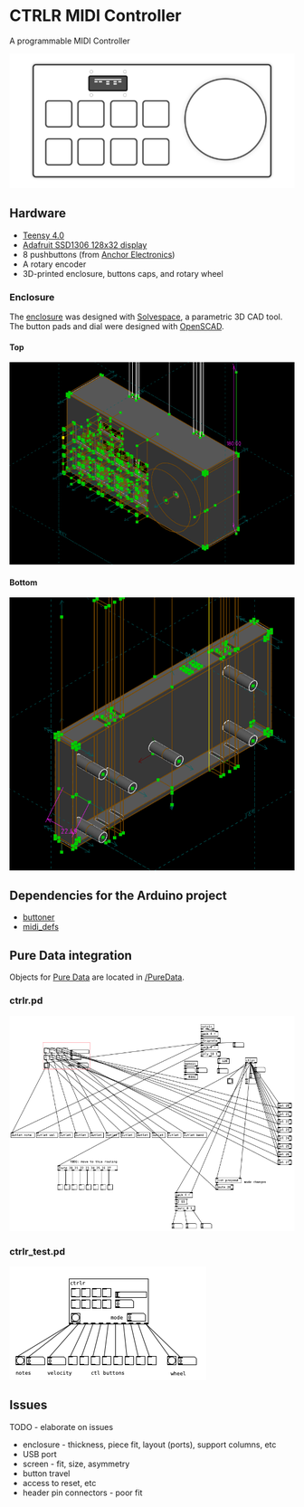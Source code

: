 # CTRLR MIDI Controller

A programmable MIDI Controller

![CTRLR](docs/ctrlr.png)


## Hardware

- [Teensy 4.0](https://www.pjrc.com/store/teensy40.html)
- [Adafruit SSD1306 128x32 display](https://www.adafruit.com/product/661)
- 8 pushbuttons (from [Anchor Electronics](https://anchor-electronics.com/))
- A rotary encoder
- 3D-printed enclosure, buttons caps, and rotary wheel


### Enclosure

The [enclosure](/enclosure) was designed with [Solvespace](https://solvespace.com/), a parametric 3D CAD tool. The button pads and dial were designed with [OpenSCAD](http://www.openscad.org/).


#### Top

![CTRLR Enclosure Top](docs/ctrlr_top_solvespace.png)


#### Bottom

![CTRLR Enclosure Bottom](docs/ctrlr_bot_solvespace.png)


## Dependencies for the Arduino project

- [buttoner](https://github.com/andypayne/buttoner)
- [midi_defs](https://github.com/andypayne/midi_defs)


## Pure Data integration

Objects for [Pure Data](https://puredata.info/) are located in [/PureData](/PureData).


### ctrlr.pd

![ctrlr.pd](docs/ctrlr_pd_shot.png)


### ctrlr_test.pd

![ctrlr_test.pd](docs/ctrlr_test_pd_shot.png)


## Issues

TODO - elaborate on issues

- enclosure - thickness, piece fit, layout (ports), support columns, etc
- USB port
- screen - fit, size, asymmetry
- button travel
- access to reset, etc
- header pin connectors - poor fit

